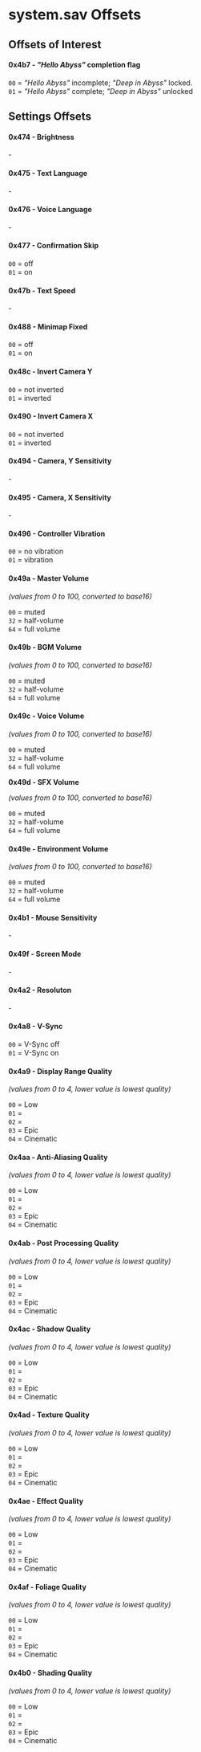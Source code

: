 # system.sav Offsets

## Offsets of Interest

#### **0x4b7 -** _"Hello Abyss"_ completion flag

`00` = _"Hello Abyss"_ incomplete; _"Deep in Abyss"_ locked.\
`01` = _"Hello Abyss"_ complete; _"Deep in Abyss"_ unlocked

## Settings Offsets

#### **0x474 - Brightness**

\-

#### 0x475 - Text Language

\-

#### 0x476 - Voice Language

\-

#### 0x477 - Confirmation Skip

`00` = off\
`01` = on

#### 0x47b - Text Speed

\-

#### 0x488 - Minimap Fixed

`00` = off\
`01` = on

#### 0x48c - Invert Camera Y

`00` = not inverted\
`01` = inverted

#### 0x490 - Invert Camera X

`00` = not inverted\
`01` = inverted

#### 0x494 - Camera, Y Sensitivity

\-

#### 0x495 - Camera, X Sensitivity

\-

#### 0x496 - Controller Vibration

`00` = no vibration\
`01` = vibration

#### 0x49a - Master Volume

_(values from 0 to 100, converted to base16)_

`00` = muted\
`32` = half-volume\
`64` = full volume

#### 0x49b - BGM Volume

_(values from 0 to 100, converted to base16)_

`00` = muted\
`32` = half-volume\
`64` = full volume

#### 0x49c - Voice Volume

_(values from 0 to 100, converted to base16)_

`00` = muted\
`32` = half-volume\
`64` = full volume

**0x49d - SFX Volume**

_(values from 0 to 100, converted to base16)_

`00` = muted\
`32` = half-volume\
`64` = full volume

#### **0x49e - Environment Volume**

_(values from 0 to 100, converted to base16)_

`00` = muted\
`32` = half-volume\
`64` = full volume

#### **0x4b1 - Mouse Sensitivity**

\-

#### 0x49f - Screen Mode

\-

#### 0x4a2 - Resoluton

\-

#### 0x4a8 - V-Sync

`00` = V-Sync off\
`01` = V-Sync on

#### 0x4a9 - Display Range Quality

_(values from 0 to 4, lower value is lowest quality)_

`00` = Low\
`01` = \
`02` = \
`03` = Epic\
`04` = Cinematic&#x20;

#### 0x4aa - Anti-Aliasing Quality

_(values from 0 to 4, lower value is lowest quality)_

`00` = Low\
`01` = \
`02` = \
`03` = Epic\
`04` = Cinematic&#x20;

#### 0x4ab - Post Processing Quality

_(values from 0 to 4, lower value is lowest quality)_

`00` = Low\
`01` = \
`02` = \
`03` = Epic\
`04` = Cinematic&#x20;

#### 0x4ac - Shadow Quality

_(values from 0 to 4, lower value is lowest quality)_

`00` = Low\
`01` = \
`02` = \
`03` = Epic\
`04` = Cinematic&#x20;

#### 0x4ad - Texture Quality

_(values from 0 to 4, lower value is lowest quality)_

`00` = Low\
`01` = \
`02` = \
`03` = Epic\
`04` = Cinematic&#x20;

#### 0x4ae - Effect Quality

_(values from 0 to 4, lower value is lowest quality)_

`00` = Low\
`01` = \
`02` = \
`03` = Epic\
`04` = Cinematic&#x20;

#### 0x4af - Foliage Quality

_(values from 0 to 4, lower value is lowest quality)_

`00` = Low\
`01` = \
`02` = \
`03` = Epic\
`04` = Cinematic&#x20;

#### 0x4b0 - Shading Quality

_(values from 0 to 4, lower value is lowest quality)_

`00` = Low\
`01` = \
`02` = \
`03` = Epic\
`04` = Cinematic&#x20;
